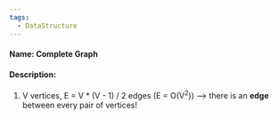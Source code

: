 ```yaml
---
tags:
  - DataStructure
---
```

#### Name: Complete Graph

#### Description: 
1. V vertices, E = V * (V - 1) / 2 edges (E = O(V<sup>2</sup>))
--> there is an **edge** between every pair of vertices!